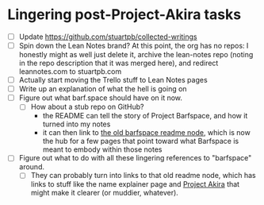 # Lingering post-Project-Akira tasks

- [ ] Update https://github.com/stuartpb/collected-writings
- [ ] Spin down the Lean Notes brand? At this point, the org has no repos: I honestly might as well just delete it, archive the lean-notes repo (noting in the repo description that it was merged here), and redirect leannotes.com to stuartpb.com
- [ ] Actually start moving the Trello stuff to Lean Notes pages
- [ ] Write up an explanation of what the hell is going on
- [ ] Figure out what barf.space should have on it now.
  - [ ] How about a stub repo on GitHub?
    - the README can tell the story of Project Barfspace, and how it turned into my notes
    - it can then link to [the old barfspace readme node][OBRN], which is now the hub for a few pages that point toward what Barfspace is meant to embody within those notes
- [ ] Figure out what to do with all these lingering references to "barfspace" around.
  - [ ] They can probably turn into links to that old readme node, which has links to stuff like the name explainer page and [Project Akira][] that might make it clearer (or muddier, whatever).

[OBRN]: 7f9a66a0-38fc-49e0-8489-270cdd3036ee.md
[Project Akira]: dadfc5e5-cfb6-4f7d-88c0-bcd64b91feac.md
